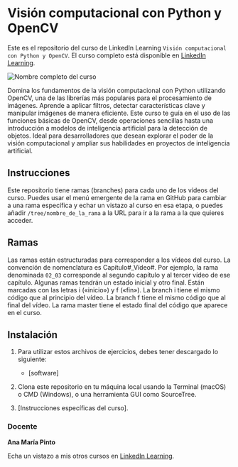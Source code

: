 # Visión computacional con Python y OpenCV

Este es el repositorio del curso de LinkedIn Learning `Visión computacional con Python y OpenCV`. El curso completo está disponible en [LinkedIn Learning][lil-course-url].

![Nombre completo del curso][lil-thumbnail-url] 

Domina los fundamentos de la visión computacional con Python utilizando OpenCV, una de las librerías más populares para el procesamiento de imágenes. Aprende a aplicar filtros, detectar características clave y manipular imágenes de manera eficiente. Este curso te guía en el uso de las funciones básicas de OpenCV, desde operaciones sencillas hasta una introducción a modelos de inteligencia artificial para la detección de objetos. Ideal para desarrolladores que desean explorar el poder de la visión computacional y ampliar sus habilidades en proyectos de inteligencia artificial.

## Instrucciones

Este repositorio tiene ramas (branches) para cada uno de los vídeos del curso. Puedes usar el menú emergente de la rama en GitHub para cambiar a una rama específica y echar un vistazo al curso en esa etapa, o puedes añadir `/tree/nombre_de_la_rama` a la URL para ir a la rama a la que quieres acceder.

## Ramas

Las ramas están estructuradas para corresponder a los vídeos del curso. La convención de nomenclatura es Capítulo#_Vídeo#. Por ejemplo, la rama denominada `02_03` corresponde al segundo capítulo y al tercer vídeo de ese capítulo. Algunas ramas tendrán un estado inicial y otro final. Están marcadas con las letras i («inicio») y f («fin»). La branch i tiene el mismo código que al principio del vídeo. La branch f tiene el mismo código que al final del vídeo. La rama master tiene el estado final del código que aparece en el curso.

## Instalación

1. Para utilizar estos archivos de ejercicios, debes tener descargado lo siguiente:
   - [software]

2. Clona este repositorio en tu máquina local usando la Terminal (macOS) o CMD (Windows), o una herramienta GUI como SourceTree.
3. [Instrucciones específicas del curso].

### Docente

**Ana María Pinto**

Echa un vistazo a mis otros cursos en [LinkedIn Learning](https://www.linkedin.com/learning/instructors/ana-maria-pinto).

[0]: # (Replace these placeholder URLs with actual course URLs)
[lil-course-url]: https://www.linkedin.com
[lil-thumbnail-url]: https:

[1]: # (End of ES-Instruction ###############################################################################################)
